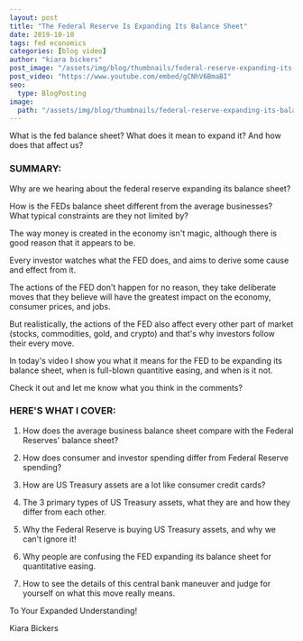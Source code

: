 ```yaml
---
layout: post
title: "The Federal Reserve Is Expanding Its Balance Sheet"
date: 2019-10-10
tags: fed economics
categories: [blog video]
author: "kiara bickers"
post_image: "/assets/img/blog/thumbnails/federal-reserve-expanding-its-balance-sheet.png"
post_video: "https://www.youtube.com/embed/gCNhV6BmaBI"
seo:
  type: BlogPosting
image:
  path: "/assets/img/blog/thumbnails/federal-reserve-expanding-its-balance-sheet.png"
---
```


What is the fed balance sheet? What does it mean to expand it? And how does that affect us?

### SUMMARY:

Why are we hearing about the federal reserve expanding its balance sheet?

How is the FEDs balance sheet different from the average businesses? What typical constraints are they not limited by?

The way money is created in the economy isn't magic, although there is good reason that it appears to be.

Every investor watches what the FED does, and aims to derive some cause and effect from it.

The actions of the FED don't happen for no reason, they take deliberate moves that they believe will have the greatest impact on the economy, consumer prices, and jobs.

But realistically, the actions of the FED also affect every other part of market (stocks, commodities, gold, and crypto) and that's why investors follow their every move.

In today's video I show you what it means for the FED to be expanding its balance sheet, when is full-blown quantitive easing, and when is it not.

Check it out and let me know what you think in the comments?

### HERE'S WHAT I COVER:

1. How does the average business balance sheet compare with the Federal Reserves' balance sheet?

2. How does consumer and investor spending differ from Federal Reserve spending?

3. How are US Treasury assets are a lot like consumer credit cards?

4. The 3 primary types of US Treasury assets, what they are and how they differ from each other.

5. Why the Federal Reserve is buying US Treasury assets, and why we can't ignore it!

6. Why people are confusing the FED expanding its balance sheet for quantitative easing.

7. How to see the details of this central bank maneuver and judge for yourself on what this move really means.

To Your Expanded Understanding!

Kiara Bickers
